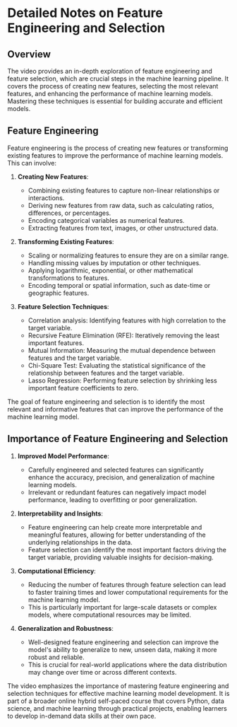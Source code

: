 # Detailed Notes on Feature Engineering and Selection

## Overview
The video provides an in-depth exploration of feature engineering and feature selection, which are crucial steps in the machine learning pipeline. It covers the process of creating new features, selecting the most relevant features, and enhancing the performance of machine learning models. Mastering these techniques is essential for building accurate and efficient models.

## Feature Engineering
Feature engineering is the process of creating new features or transforming existing features to improve the performance of machine learning models. This can involve:

1. **Creating New Features**:
   - Combining existing features to capture non-linear relationships or interactions.
   - Deriving new features from raw data, such as calculating ratios, differences, or percentages.
   - Encoding categorical variables as numerical features.
   - Extracting features from text, images, or other unstructured data.

2. **Transforming Existing Features**:
   - Scaling or normalizing features to ensure they are on a similar range.
   - Handling missing values by imputation or other techniques.
   - Applying logarithmic, exponential, or other mathematical transformations to features.
   - Encoding temporal or spatial information, such as date-time or geographic features.

3. **Feature Selection Techniques**:
   - Correlation analysis: Identifying features with high correlation to the target variable.
   - Recursive Feature Elimination (RFE): Iteratively removing the least important features.
   - Mutual Information: Measuring the mutual dependence between features and the target variable.
   - Chi-Square Test: Evaluating the statistical significance of the relationship between features and the target variable.
   - Lasso Regression: Performing feature selection by shrinking less important feature coefficients to zero.

The goal of feature engineering and selection is to identify the most relevant and informative features that can improve the performance of the machine learning model.

## Importance of Feature Engineering and Selection
1. **Improved Model Performance**:
   - Carefully engineered and selected features can significantly enhance the accuracy, precision, and generalization of machine learning models.
   - Irrelevant or redundant features can negatively impact model performance, leading to overfitting or poor generalization.

2. **Interpretability and Insights**:
   - Feature engineering can help create more interpretable and meaningful features, allowing for better understanding of the underlying relationships in the data.
   - Feature selection can identify the most important factors driving the target variable, providing valuable insights for decision-making.

3. **Computational Efficiency**:
   - Reducing the number of features through feature selection can lead to faster training times and lower computational requirements for the machine learning model.
   - This is particularly important for large-scale datasets or complex models, where computational resources may be limited.

4. **Generalization and Robustness**:
   - Well-designed feature engineering and selection can improve the model's ability to generalize to new, unseen data, making it more robust and reliable.
   - This is crucial for real-world applications where the data distribution may change over time or across different contexts.

The video emphasizes the importance of mastering feature engineering and selection techniques for effective machine learning model development. It is part of a broader online hybrid self-paced course that covers Python, data science, and machine learning through practical projects, enabling learners to develop in-demand data skills at their own pace.